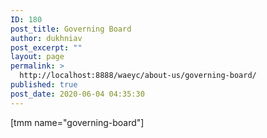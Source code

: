 ```yaml
---
ID: 180
post_title: Governing Board
author: dukhniav
post_excerpt: ""
layout: page
permalink: >
  http://localhost:8888/waeyc/about-us/governing-board/
published: true
post_date: 2020-06-04 04:35:30
---
```

[tmm name="governing-board"]